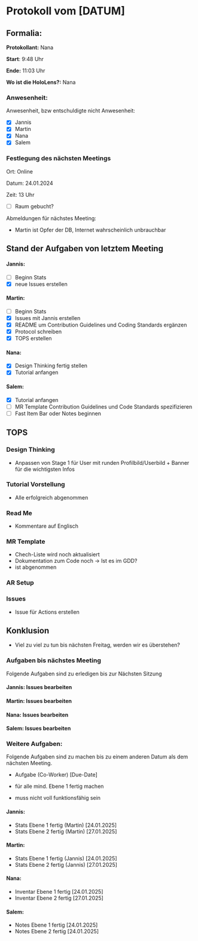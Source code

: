 # Protokoll vom [DATUM]

## Formalia:

**Protokollant:** Nana

**Start**: 9:48 Uhr

**Ende:** 11:03 Uhr

**Wo ist die HoloLens?:** Nana

### Anwesenheit:

Anwesenheit, bzw entschuldigte nicht Anwesenheit:

* [X]  Jannis
* [X]  Martin
* [X]  Nana
* [X]  Salem

### Festlegung des nächsten Meetings

Ort: Online

Datum: 24.01.2024

Zeit: 13 Uhr

* [ ]  Raum gebucht?

Abmeldungen für nächstes Meeting:

* Martin ist Opfer der DB, Internet wahrscheinlich unbrauchbar

## Stand der Aufgaben von letztem Meeting

#### Jannis:
* [ ] Beginn Stats
* [X] neue Issues erstellen

#### Martin:
* [ ] Beginn Stats
* [X] Issues mit Jannis erstellen
* [X] README um Contribution Guidelines und Coding Standards ergänzen
* [X] Protocol schreiben
* [X] TOPS erstellen

#### Nana:
* [X] Design Thinking fertig stellen
* [X] Tutorial anfangen

#### Salem:
* [X] Tutorial anfangen
* [ ] MR Template Contribution Guidelines und Code Standards spezifizieren
* [ ] Fast Item Bar oder Notes beginnen

## TOPS

### Design Thinking
* Anpassen von Stage 1 für User mit runden Profilbild/Userbild + Banner für die wichtigsten Infos
### Tutorial Vorstellung
* Alle erfolgreich abgenommen
### Read Me
* Kommentare auf Englisch
### MR Template
* Chech-Liste wird noch aktualisiert
* Dokumentation zum Code noch -> Ist es im GDD?
* ist abgenommen
### AR Setup

### Issues
* Issue für Actions erstellen
## Konklusion
* Viel zu viel zu tun bis nächsten Freitag, werden wir es überstehen?
### Aufgaben bis nächstes Meeting

Folgende Aufgaben sind zu erledigen bis zur Nächsten Sitzung

#### Jannis: Issues bearbeiten

#### Martin: Issues bearbeiten

#### Nana: Issues bearbeiten

#### Salem: Issues bearbeiten

### Weitere Aufgaben:

Folgende Aufgaben sind zu machen bis zu einem anderen Datum als dem nächsten Meeting.

* Aufgabe (Co-Worker) [Due-Date]

* für alle mind. Ebene 1 fertig machen
* muss nicht voll funktionsfähig sein
#### Jannis:
* Stats Ebene 1 fertig (Martin) [24.01.2025]
* Stats Ebene 2 fertig (Martin) [27.01.2025]

#### Martin:
* Stats Ebene 1 fertig (Jannis) [24.01.2025]
* Stats Ebene 2 fertig (Jannis) [27.01.2025]

#### Nana:
* Inventar Ebene 1 fertig [24.01.2025]
* Inventar Ebene 2 fertig [27.01.2025]

#### Salem:
* Notes Ebene 1 fertig [24.01.2025]
* Notes Ebene 2 fertig [24.01.2025]
